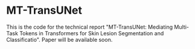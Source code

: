 # MT-TransUNet
This is the code for the technical report "MT-TransUNet: Mediating Multi-Task Tokens in Transformers
for Skin Lesion Segmentation and Classificatio". Paper will be available soon.
